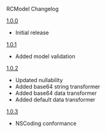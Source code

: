 RCModel Changelog

[1.0.0](https://github.com/RebelCreators/RCModel/tree/release-1.0.0)
 * Initial release
 
[1.0.1](https://github.com/RebelCreators/RCModel/tree/release-1.0.1)
 * Added model validation
 
[1.0.2](https://github.com/RebelCreators/RCModel/tree/release-1.0.2)
 * Updated nullability
 * Added base64 string transformer
 * Added base64 data transformer
 * Added default data transformer
 
[1.0.3](https://github.com/RebelCreators/RCModel/tree/release-1.0.3)
 
 * NSCoding conformance